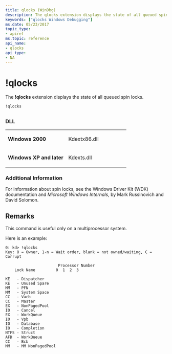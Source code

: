 ```yaml
---
title: qlocks (WinDbg)
description: The qlocks extension displays the state of all queued spin locks.
keywords: ["qlocks Windows Debugging"]
ms.date: 05/23/2017
topic_type:
- apiref
ms.topic: reference
api_name:
- qlocks
api_type:
- NA
---
```


# !qlocks


The **!qlocks** extension displays the state of all queued spin locks.

```dbgcmd
!qlocks 
```

## <span id="ddk__qlocks_dbg"></span><span id="DDK__QLOCKS_DBG"></span>


### <span id="DLL"></span><span id="dll"></span>DLL

<table>
<colgroup>
<col width="50%" />
<col width="50%" />
</colgroup>
<tbody>
<tr class="odd">
<td align="left"><p><strong>Windows 2000</strong></p></td>
<td align="left"><p>Kdextx86.dll</p></td>
</tr>
<tr class="even">
<td align="left"><p><strong>Windows XP and later</strong></p></td>
<td align="left"><p>Kdexts.dll</p></td>
</tr>
</tbody>
</table>

 

### <span id="Additional_Information"></span><span id="additional_information"></span><span id="ADDITIONAL_INFORMATION"></span>Additional Information

For information about spin locks, see the Windows Driver Kit (WDK) documentation and *Microsoft Windows Internals*, by Mark Russinovich and David Solomon.

## Remarks

This command is useful only on a multiprocessor system.

Here is an example:

```dbgcmd
0: kd> !qlocks
Key: O = Owner, 1-n = Wait order, blank = not owned/waiting, C = Corrupt

                       Processor Number
    Lock Name         0  1  2  3

KE   - Dispatcher               
KE   - Unused Spare             
MM   - PFN                      
MM   - System Space             
CC   - Vacb                     
CC   - Master                   
EX   - NonPagedPool             
IO   - Cancel                   
EX   - WorkQueue                
IO   - Vpb                      
IO   - Database                 
IO   - Completion               
NTFS - Struct                   
AFD  - WorkQueue                
CC   - Bcb                      
MM   - MM NonPagedPool             
```

 

 






